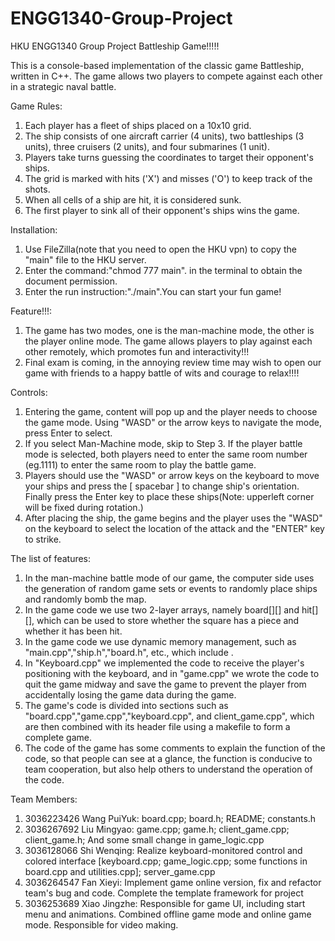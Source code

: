 # ENGG1340-Group-Project
HKU ENGG1340 Group Project
Battleship Game!!!!!

This is a console-based implementation of the classic game Battleship, written in C++.  The game allows two players to compete against each other in a strategic naval battle.

Game Rules:
1.  Each player has a fleet of ships placed on a 10x10 grid.
2.  The ship consists of one aircraft carrier (4 units), two battleships (3 units), three cruisers (2 units), and four submarines (1 unit).
3.  Players take turns guessing the coordinates to target their opponent's ships.
4.  The grid is marked with hits ('X') and misses ('O') to keep track of the shots.
5.  When all cells of a ship are hit, it is considered sunk.
6.  The first player to sink all of their opponent's ships wins the game.

Installation:
1.  Use FileZilla(note that you need to open the HKU vpn) to copy the "main" file to the HKU server.
2.  Enter the command:"chmod 777 main". in the terminal to obtain the document permission.
3.  Enter the run instruction:"./main".You can start your fun game!

Feature!!!:
1.  The game has two modes, one is the man-machine mode, the other is the player online mode. The game allows players to play against each other remotely, which promotes fun and interactivity!!!
2.  Final exam is coming, in the annoying review time may wish to open our game with friends to a happy battle of wits and courage to relax!!!!

Controls:
1.  Entering the game, content will pop up and the player needs to choose the game mode. Using "WASD" or the arrow keys to navigate the mode, press Enter to select.
2.  If you select Man-Machine mode, skip to Step 3. If the player battle mode is selected, both players need to enter the same room number (eg.1111) to enter the same room to play the battle game.
3.  Players should use the "WASD" or arrow keys on the keyboard to move your ships and press the [ spacebar ] to change ship's orientation. Finally press the Enter key to place these ships(Note: upperleft corner will be fixed during rotation.)
4.  After placing the ship, the game begins and the player uses the "WASD" on the keyboard to select the location of the attack and the "ENTER" key to strike.

The list of features:
1. In the man-machine battle mode of our game, the computer side uses the generation of random game sets or events to randomly place ships and randomly bomb the map.
2. In the game code we use two 2-layer arrays, namely board[][] and hit[][], which can be used to store whether the square has a piece and whether it has been hit.
3. In the game code we use dynamic memory management, such as "main.cpp","ship.h","board.h", etc., which include <vector>.
4. In "Keyboard.cpp" we implemented the code to receive the player's positioning with the keyboard, and in "game.cpp" we wrote the code to quit the game midway and save the game to prevent the player from accidentally losing the game data during the game.
5. The game's code is divided into sections such as "board.cpp","game.cpp","keyboard.cpp", and client_game.cpp", which are then combined with its header file using a makefile to form a complete game.
6. The code of the game has some comments to explain the function of the code, so that people can see at a glance, the function is conducive to team cooperation, but also help others to understand the operation of the code.

Team Members:
1. 3036223426 Wang PuiYuk: board.cpp; board.h; README; constants.h 
2. 3036267692 Liu Mingyao: game.cpp; game.h; client_game.cpp; client_game.h; And some small change in game_logic.cpp
3. 3036128066 Shi Wenqing: Realize keyboard-monitored control and colored interface [keyboard.cpp; game_logic.cpp; some functions in board.cpp and utilities.cpp]; server_game.cpp 
4. 3036264547 Fan Xieyi: Implement game online version, fix and refactor team's bug and code. Complete the template framework for project
5. 3036253689 Xiao Jingzhe: Responsible for game UI, including start menu and animations. Combined offline game mode and online game mode. Responsible for video making. 